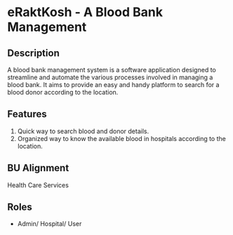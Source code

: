 # eRaktKosh - A Blood Bank Management

## Description
A blood bank management system is a software application designed to streamline and automate the various processes involved in managing a blood bank. It aims to provide an easy and handy platform to search for a blood donor according to the location.

## Features
1. Quick way to search blood and donor details.
2. Organized way to know the available blood in hospitals according to the location.

## BU Alignment
Health Care Services

## Roles
- Admin/ Hospital/ User

